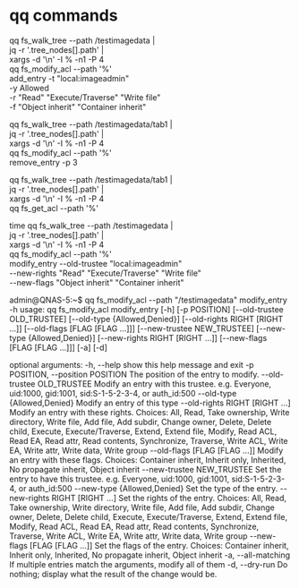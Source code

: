 # qq commands

qq fs_walk_tree --path /testimagedata | \
  jq -r '.tree_nodes[].path' | \
    xargs -d '\n' -I % -n1 -P 4 \
      qq fs_modify_acl --path '%' \
        add_entry -t "local:imageadmin" \
          -y Allowed \
          -r "Read" "Execute/Traverse" "Write file" \
          -f "Object inherit" "Container inherit"

qq fs_walk_tree --path /testimagedata/tab1 | \
  jq -r '.tree_nodes[].path' | \
    xargs -d '\n' -I % -n1 -P 4 \
      qq fs_modify_acl --path '%' \
       remove_entry -p 3


qq fs_walk_tree --path /testimagedata/tab1 | \
  jq -r '.tree_nodes[].path' | \
    xargs -d '\n' -I % -n1 -P 4 \
      qq fs_get_acl --path '%'



time qq fs_walk_tree --path /testimagedata | \
  jq -r '.tree_nodes[].path' | \
    xargs -d '\n' -I % -n1 -P 4 \
      qq fs_modify_acl --path '%' \
        modify_entry --old-trustee "local:imageadmin" \
          --new-rights "Read" "Execute/Traverse" "Write file" \
          --new-flags "Object inherit" "Container inherit"


admin@QNAS-5:~$ qq fs_modify_acl --path "/testimagedata" modify_entry -h
usage: qq fs_modify_acl modify_entry [-h] [-p POSITION] [--old-trustee OLD_TRUSTEE] [--old-type {Allowed,Denied}] [--old-rights RIGHT [RIGHT ...]] [--old-flags [FLAG [FLAG ...]]] [--new-trustee NEW_TRUSTEE] [--new-type {Allowed,Denied}]
                                     [--new-rights RIGHT [RIGHT ...]] [--new-flags [FLAG [FLAG ...]]] [-a] [-d]

optional arguments:
  -h, --help            show this help message and exit
  -p POSITION, --position POSITION
                        The position of the entry to modify.
  --old-trustee OLD_TRUSTEE
                        Modify an entry with this trustee. e.g. Everyone, uid:1000, gid:1001, sid:S-1-5-2-3-4, or auth_id:500
  --old-type {Allowed,Denied}
                        Modify an entry of this type
  --old-rights RIGHT [RIGHT ...]
                        Modify an entry with these rights. Choices: All, Read, Take ownership, Write directory, Write file, Add file, Add subdir, Change owner, Delete, Delete child, Execute, Execute/Traverse, Extend, Extend file, Modify, Read ACL, Read EA, Read
                        attr, Read contents, Synchronize, Traverse, Write ACL, Write EA, Write attr, Write data, Write group
  --old-flags [FLAG [FLAG ...]]
                        Modify an entry with these flags. Choices: Container inherit, Inherit only, Inherited, No propagate inherit, Object inherit
  --new-trustee NEW_TRUSTEE
                        Set the entry to have this trustee. e.g. Everyone, uid:1000, gid:1001, sid:S-1-5-2-3-4, or auth_id:500
  --new-type {Allowed,Denied}
                        Set the type of the entry.
  --new-rights RIGHT [RIGHT ...]
                        Set the rights of the entry. Choices: All, Read, Take ownership, Write directory, Write file, Add file, Add subdir, Change owner, Delete, Delete child, Execute, Execute/Traverse, Extend, Extend file, Modify, Read ACL, Read EA, Read attr,
                        Read contents, Synchronize, Traverse, Write ACL, Write EA, Write attr, Write data, Write group
  --new-flags [FLAG [FLAG ...]]
                        Set the flags of the entry. Choices: Container inherit, Inherit only, Inherited, No propagate inherit, Object inherit
  -a, --all-matching    If multiple entries match the arguments, modify all of them
  -d, --dry-run         Do nothing; display what the result of the change would be.
